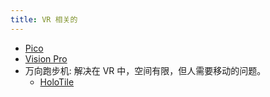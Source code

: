 ```yaml
---
title: VR 相关的
---
```

* [Pico](./pico.md)
* [Vision Pro](./vision-pro.md)
* 万向跑步机: 解决在 VR 中，空间有限，但人需要移动的问题。
  * [HoloTile](./holo-tile.md)